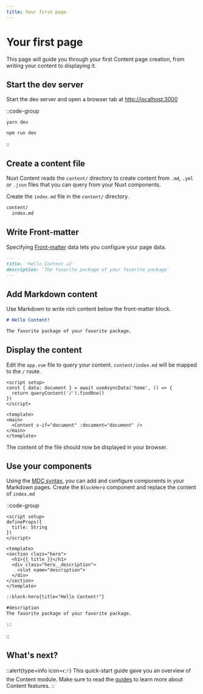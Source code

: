 ```yaml
---
title: Your first page
---
```


# Your first page

This page will guide you through your first Content page creation, from writing your content to displaying it.

## Start the dev server

Start the dev server and open a browser tab at <http://localhost:3000>

::code-group

```bash[yarn]
yarn dev
```

```bash[npm]
npm run dev
```

::

## Create a content file

Nuxt Content reads the `content/` directory to create content from `.md`, `.yml` or `.json` files that you can query from your Nuxt components.

Create the `index.md` file in the `content/` directory. 

```zsh [Directory structure]
content/
  index.md
```

## Write Front-matter

Specifying [Front-matter](/guide/writing-content/front-matter) data lets you configure your page data.

```markdown [content/index.md]
---
title: 'Hello Content v2'
description: 'The favorite package of your favorite package'
---
```

## Add Markdown content

Use Markdown to write rich content below the front-matter block.

```markdown [content/index.md]
# Hello Content!

The favorite package of your favorite package.
```

## Display the content

Edit the `app.vue` file to query your content. `content/index.md` will be mapped to the `/` route.

```vue[app.vue]
<script setup>
const { data: document } = await useAsyncData('home', () => {
  return queryContent('/').findOne()
})
</script>

<template>
<main>
  <Content v-if="document" :document="document" />
</main>
</template>
```

The content of the file should now be displayed in your browser.

## Use your components

Using the [MDC syntax](/guide/syntax/mdc), you can add and configure components in your Markdown pages. Create the `BlockHero` component and replace the content of `index.md`

::code-group

```vue[components/BlockHero.vue]
<script setup>
defineProps({
  title: String
})
</script>

<template>
<section class="hero">
  <h1>{{ title }}</h1>
  <div class="hero__description">
    <slot name="description">
  </div>
</section>
</template>
```

```markdown [content/index.md]
::block-hero{title="Hello Content!"}

#description
The favorite package of your favorite package.

::
```

::

## What's next?

::alert{type=info icon=👉}
This quick-start guide gave you an overview of the Content module. Make sure to read the [guides](/guide/writing-content/content-directory) to learn more about Content features.
::
